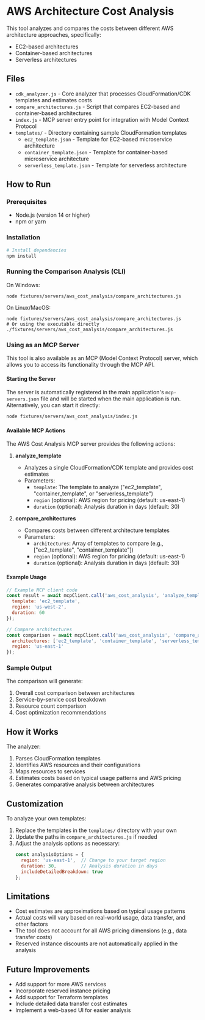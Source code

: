 # AWS Architecture Cost Analysis

This tool analyzes and compares the costs between different AWS architecture approaches, specifically:
- EC2-based architectures
- Container-based architectures
- Serverless architectures

## Files

- `cdk_analyzer.js` - Core analyzer that processes CloudFormation/CDK templates and estimates costs
- `compare_architectures.js` - Script that compares EC2-based and container-based architectures
- `index.js` - MCP server entry point for integration with Model Context Protocol
- `templates/` - Directory containing sample CloudFormation templates
  - `ec2_template.json` - Template for EC2-based microservice architecture
  - `container_template.json` - Template for container-based microservice architecture
  - `serverless_template.json` - Template for serverless architecture

## How to Run

### Prerequisites

- Node.js (version 14 or higher)
- npm or yarn

### Installation

```bash
# Install dependencies
npm install
```

### Running the Comparison Analysis (CLI)

On Windows:
```
node fixtures/servers/aws_cost_analysis/compare_architectures.js
```

On Linux/MacOS:
```
node fixtures/servers/aws_cost_analysis/compare_architectures.js
# Or using the executable directly
./fixtures/servers/aws_cost_analysis/compare_architectures.js
```

### Using as an MCP Server

This tool is also available as an MCP (Model Context Protocol) server, which allows you to access its functionality through the MCP API.

#### Starting the Server

The server is automatically registered in the main application's `mcp-servers.json` file and will be started when the main application is run. Alternatively, you can start it directly:

```bash
node fixtures/servers/aws_cost_analysis/index.js
```

#### Available MCP Actions

The AWS Cost Analysis MCP server provides the following actions:

1. **analyze_template**
   - Analyzes a single CloudFormation/CDK template and provides cost estimates
   - Parameters:
     - `template`: The template to analyze ("ec2_template", "container_template", or "serverless_template")
     - `region` (optional): AWS region for pricing (default: us-east-1)
     - `duration` (optional): Analysis duration in days (default: 30)

2. **compare_architectures**
   - Compares costs between different architecture templates
   - Parameters:
     - `architectures`: Array of templates to compare (e.g., ["ec2_template", "container_template"])
     - `region` (optional): AWS region for pricing (default: us-east-1)
     - `duration` (optional): Analysis duration in days (default: 30)

#### Example Usage

```javascript
// Example MCP client code
const result = await mcpClient.call('aws_cost_analysis', 'analyze_template', {
  template: 'ec2_template',
  region: 'us-west-2',
  duration: 60
});

// Compare architectures
const comparison = await mcpClient.call('aws_cost_analysis', 'compare_architectures', {
  architectures: ['ec2_template', 'container_template', 'serverless_template'],
  region: 'us-east-1'
});
```

### Sample Output

The comparison will generate:

1. Overall cost comparison between architectures
2. Service-by-service cost breakdown
3. Resource count comparison
4. Cost optimization recommendations

## How it Works

The analyzer:
1. Parses CloudFormation templates
2. Identifies AWS resources and their configurations
3. Maps resources to services
4. Estimates costs based on typical usage patterns and AWS pricing
5. Generates comparative analysis between architectures

## Customization

To analyze your own templates:
1. Replace the templates in the `templates/` directory with your own
2. Update the paths in `compare_architectures.js` if needed
3. Adjust the analysis options as necessary:
   ```javascript
   const analysisOptions = {
     region: 'us-east-1',  // Change to your target region
     duration: 30,         // Analysis duration in days
     includeDetailedBreakdown: true
   };
   ```

## Limitations

- Cost estimates are approximations based on typical usage patterns
- Actual costs will vary based on real-world usage, data transfer, and other factors
- The tool does not account for all AWS pricing dimensions (e.g., data transfer costs)
- Reserved instance discounts are not automatically applied in the analysis

## Future Improvements

- Add support for more AWS services
- Incorporate reserved instance pricing
- Add support for Terraform templates
- Include detailed data transfer cost estimates
- Implement a web-based UI for easier analysis 